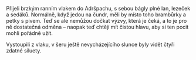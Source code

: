 
Přijeli brzkým ranním vlakem do Adršpachu, s sebou bágly plné lan, lezeček a sedáků. Normálně, když jedou na čundr, měli by místo toho brambůrky a petky s pivem. Teď se ale nemůžou dočkat výzvy, která je čeká, a to je pro ně dostatečná odměna – naopak teď chtějí mít čistou hlavu, aby si ten pocit mohli pořádně užít.

Vystoupili z vlaku, v šeru ještě nevycházejícího slunce byly vidět čtyři zdatné siluety.

